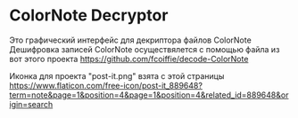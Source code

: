 # ColorNote Decryptor

Это графический интерфейс для декриптора файлов ColorNote
Дешифровка записей ColorNote осуществялется с помощью файла из вот этого проекта https://github.com/fcoiffie/decode-ColorNote

Иконка для проекта "post-it.png" взята с этой страницы https://www.flaticon.com/free-icon/post-it_889648?term=note&page=1&position=4&page=1&position=4&related_id=889648&origin=search

